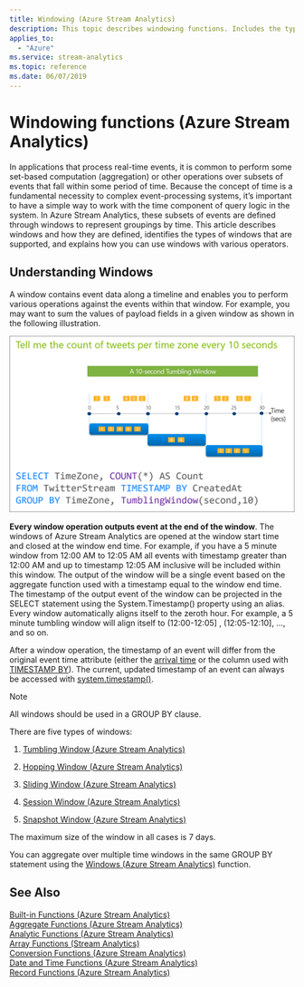 ```yaml
---
title: Windowing (Azure Stream Analytics)
description: This topic describes windowing functions. Includes the types of windows that are supported, and explains how you can use windows with various operators.
applies_to:
  - "Azure"
ms.service: stream-analytics
ms.topic: reference
ms.date: 06/07/2019
---
```

# Windowing functions (Azure Stream Analytics)

In applications that process real-time events, it is common to perform some set-based computation (aggregation) or other operations over subsets of events that fall within some period of time. Because the concept of time is a fundamental necessity to complex event-processing systems, it’s important to have a simple way to work with the time component of query logic in the system. In Azure Stream Analytics, these subsets of events are defined through windows to represent groupings by time. This article describes windows and how they are defined, identifies the types of windows that are supported, and explains how you can use windows with various operators.

## Understanding Windows

A window contains event data along a timeline and enables you to perform various operations against the events within that window. For example, you may want to sum the values of payload fields in a given window as shown in the following illustration.

   ![Stream Analytics query language tumbling window](media/windowing-azure-stream-analytics/streamanalytics-tumblingwindow.png)


**Every window operation outputs event at the end of the window**. The windows of Azure Stream Analytics are opened at the window start time and closed at the window end time. For example, if you have a 5 minute window from 12:00 AM to 12:05 AM all events with timestamp greater than 12:00 AM  and up to timestamp 12:05 AM inclusive will be included within this window. The output of the window will be a single event based on the aggregate function used with a timestamp equal to the window end time.  The timestamp of the output event of the window can be projected in the SELECT statement using the System.Timestamp() property using an alias. Every window automatically aligns itself to the zeroth hour. For example, a 5 minute tumbling window will align itself to (12:00-12:05] , (12:05-12:10], ..., and so on.

After a window operation, the timestamp of an event will differ from the original event time attribute (either the [arrival time](stream-analytics-time-handling.md) or the column used with [TIMESTAMP BY](timestamp-by-azure-stream-analytics.md)). The current, updated timestamp of an event can always be accessed with [system.timestamp()](system-timestamp-stream-analytics.md).

> [!NOTE]
> All windows should be used in a GROUP BY clause.

There are five types of windows:

1. [Tumbling Window &#40;Azure Stream Analytics&#41;](tumbling-window-azure-stream-analytics.md)

2. [Hopping Window &#40;Azure Stream Analytics&#41;](hopping-window-azure-stream-analytics.md)

3. [Sliding Window &#40;Azure Stream Analytics&#41;](sliding-window-azure-stream-analytics.md)

4. [Session Window &#40;Azure Stream Analytics&#41;](session-window-azure-stream-analytics.md)

5. [Snapshot Window (Azure Stream Analytics)](snapshot-window-azure-stream-analytics.md)

 The maximum size of the window in all cases is 7 days.

You can aggregate over multiple time windows in the same GROUP BY statement using the [Windows &#40;Azure Stream Analytics&#41;](windows-azure-stream-analytics.md) function.

## See Also  

[Built-in Functions &#40;Azure Stream Analytics&#41;](built-in-functions-azure-stream-analytics.md)   
[Aggregate Functions &#40;Azure Stream Analytics&#41;](aggregate-functions-azure-stream-analytics.md)   
[Analytic Functions &#40;Azure Stream Analytics&#41;](analytic-functions-azure-stream-analytics.md)   
[Array Functions &#40;Stream Analytics&#41;](array-functions-stream-analytics.md)   
[Conversion Functions &#40;Azure Stream Analytics&#41;](conversion-functions-azure-stream-analytics.md)   
[Date and Time Functions &#40;Azure Stream Analytics&#41;](date-and-time-functions-azure-stream-analytics.md)   
[Record Functions &#40;Azure Stream Analytics&#41;](record-functions-azure-stream-analytics.md)  
  
